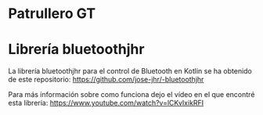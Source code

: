 # Patrullero GT

# Librería bluetoothjhr #

La librería bluetoothjhr para el control de Bluetooth en Kotlin se ha obtenido de este repositorio:
https://github.com/jose-jhr/-bluetoothjhr

Para más información sobre como funciona dejo el vídeo en el que encontré esta librería:
https://www.youtube.com/watch?v=lCKvIxikRFI

